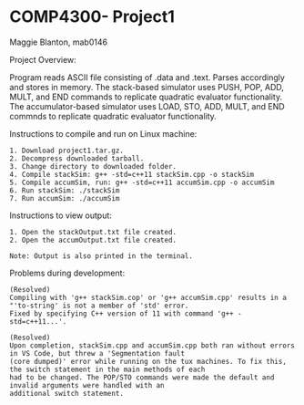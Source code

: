 # COMP4300- Project1

Maggie Blanton, mab0146

Project Overview: 
  
  Program reads ASCII file consisting of .data and .text. Parses accordingly and stores in memory. 
  The stack-based simulator uses PUSH, POP, ADD, MULT, and END commands to replicate quadratic evaluator functionality. 
  The accumulator-based simulator uses LOAD, STO, ADD, MULT, and END commnds to replicate quadratic evaluator functionality.

Instructions to compile and run on Linux machine:

    1. Download project1.tar.gz.
    2. Decompress downloaded tarball. 
    3. Change directory to downloaded folder. 
    4. Compile stackSim: g++ -std=c++11 stackSim.cpp -o stackSim
    5. Compile accumSim, run: g++ -std=c++11 accumSim.cpp -o accumSim
    6. Run stackSim: ./stackSim
    7. Run accumSim: ./accumSim
  
  Instructions to view output: 
  
    1. Open the stackOutput.txt file created.
    2. Open the accumOutput.txt file created.
 
    Note: Output is also printed in the terminal. 
  
 Problems during development: 
 
    (Resolved)
    Compiling with 'g++ stackSim.cop' or 'g++ accumSim.cpp' results in a "'to-string' is not a member of 'std' error. 
    Fixed by specifying C++ version of 11 with command 'g++ -std=c++11...'. 
  
    (Resolved)
    Upon completion, stackSim.cpp and accumSim.cpp both ran without errors in VS Code, but threw a 'Segmentation fault
    (core dumped)' error while running on the tux machines. To fix this, the switch statement in the main methods of each 
    had to be changed. The POP/STO commands were made the default and invalid arguments were handled with an 
    additional switch statement. 
 
  

